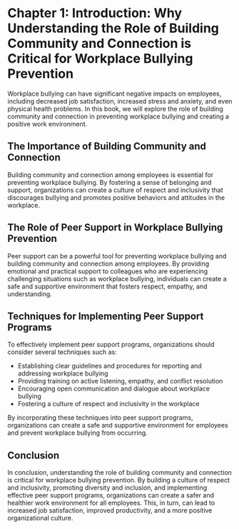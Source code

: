 Chapter 1: Introduction: Why Understanding the Role of Building Community and Connection is Critical for Workplace Bullying Prevention
======================================================================================================================================

Workplace bullying can have significant negative impacts on employees, including decreased job satisfaction, increased stress and anxiety, and even physical health problems. In this book, we will explore the role of building community and connection in preventing workplace bullying and creating a positive work environment.

The Importance of Building Community and Connection
---------------------------------------------------

Building community and connection among employees is essential for preventing workplace bullying. By fostering a sense of belonging and support, organizations can create a culture of respect and inclusivity that discourages bullying and promotes positive behaviors and attitudes in the workplace.

The Role of Peer Support in Workplace Bullying Prevention
---------------------------------------------------------

Peer support can be a powerful tool for preventing workplace bullying and building community and connection among employees. By providing emotional and practical support to colleagues who are experiencing challenging situations such as workplace bullying, individuals can create a safe and supportive environment that fosters respect, empathy, and understanding.

Techniques for Implementing Peer Support Programs
-------------------------------------------------

To effectively implement peer support programs, organizations should consider several techniques such as:

* Establishing clear guidelines and procedures for reporting and addressing workplace bullying
* Providing training on active listening, empathy, and conflict resolution
* Encouraging open communication and dialogue about workplace bullying
* Fostering a culture of respect and inclusivity in the workplace

By incorporating these techniques into peer support programs, organizations can create a safe and supportive environment for employees and prevent workplace bullying from occurring.

Conclusion
----------

In conclusion, understanding the role of building community and connection is critical for workplace bullying prevention. By building a culture of respect and inclusivity, promoting diversity and inclusion, and implementing effective peer support programs, organizations can create a safer and healthier work environment for all employees. This, in turn, can lead to increased job satisfaction, improved productivity, and a more positive organizational culture.
